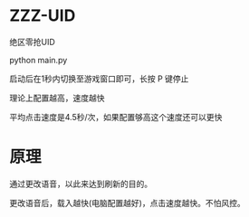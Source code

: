 # ZZZ-UID
绝区零抢UID

python main.py

启动后在1秒内切换至游戏窗口即可，长按 P 键停止

理论上配置越高，速度越快

平均点击速度是4.5秒/次，如果配置够高这个速度还可以更快

# 原理

通过更改语音，以此来达到刷新的目的。

更改语音后，载入越快(电脑配置越好)，点击速度越快。不怕风控。
